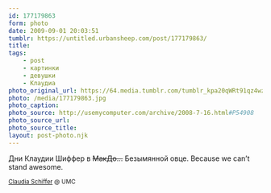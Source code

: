 ```yaml
---
id: 177179863
form: photo
date: 2009-09-01 20:03:51
tumblr: https://untitled.urbansheep.com/post/177179863/
title:
tags:
    - post
    - картинки
    - девушки
    - Клаудиа
photo_original_url: https://64.media.tumblr.com/tumblr_kpa20qWRt91qz4wzio1_1280.jpg
photo: /media/177179863.jpg
photo_caption: 
photo_source: http://usemycomputer.com/archive/2008-7-16.html#P54908
photo_source_url:
photo_source_title:
layout: post-photo.njk
---
```


<p>Дни Клаудии Шиффер в <del>МакДо…</del> Безымянной овце. Because we can’t stand awesome.</p>

<p><small><a href="http://usemycomputer.com/archive/2008-7-16.html#P54908">Claudia Schiffer</a> @ UMC</small></p>
